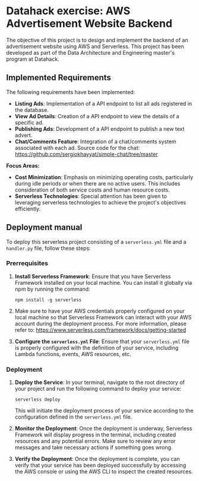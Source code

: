# Datahack exercise: AWS Advertisement Website Backend

The objective of this project is to design and implement the backend of an advertisement website using AWS and Serverless. This project has been developed as part of the Data Architecture and Engineering master's program at Datahack. 

## Implemented Requirements

The following requirements have been implemented:

- **Listing Ads**: Implementation of a API endpoint to list all ads registered in the database.
- **View Ad Details**: Creation of a API endpoint to view the details of a specific ad.
- **Publishing Ads**: Development of a API endpoint to publish a new text advert.
- **Chat/Comments Feature**: Integration of a chat/comments system associated with each ad. Source code for the chat: https://github.com/sergiokhayyat/simple-chat/tree/master

**Focus Areas:**

- **Cost Minimization**: Emphasis on minimizing operating costs, particularly during idle periods or when there are no active users. This includes consideration of both service costs and human resource costs.
- **Serverless Technologies**: Special attention has been given to leveraging serverless technologies to achieve the project's objectives efficiently.

## Deployment manual

To deploy this serverless project consisting of a `serverless.yml` file and a `handler.py` file, follow these steps:

### Prerrequisites

1. **Install Serverless Framework**: Ensure that you have Serverless Framework installed on your local machine. You can install it globally via npm by running the command:
   ```
   npm install -g serverless
   ```

2. Make sure to have your AWS credentials properly configured on your local machine so that Serverless Framework can interact with your AWS account during the deployment process. For more information, please refer to: https://www.serverless.com/framework/docs/getting-started

3. **Configure the `serverless.yml` File**: Ensure that your `serverless.yml` file is properly configured with the definition of your service, including Lambda functions, events, AWS resources, etc.

### Deployment

1. **Deploy the Service**: In your terminal, navigate to the root directory of your project and run the following command to deploy your service:
   ```
   serverless deploy
   ```

   This will initiate the deployment process of your service according to the configuration defined in the `serverless.yml` file.

2. **Monitor the Deployment**: Once the deployment is underway, Serverless Framework will display progress in the terminal, including created resources and any potential errors. Make sure to review any error messages and take necessary actions if something goes wrong.

3. **Verify the Deployment**: Once the deployment is complete, you can verify that your service has been deployed successfully by accessing the AWS console or using the AWS CLI to inspect the created resources.

